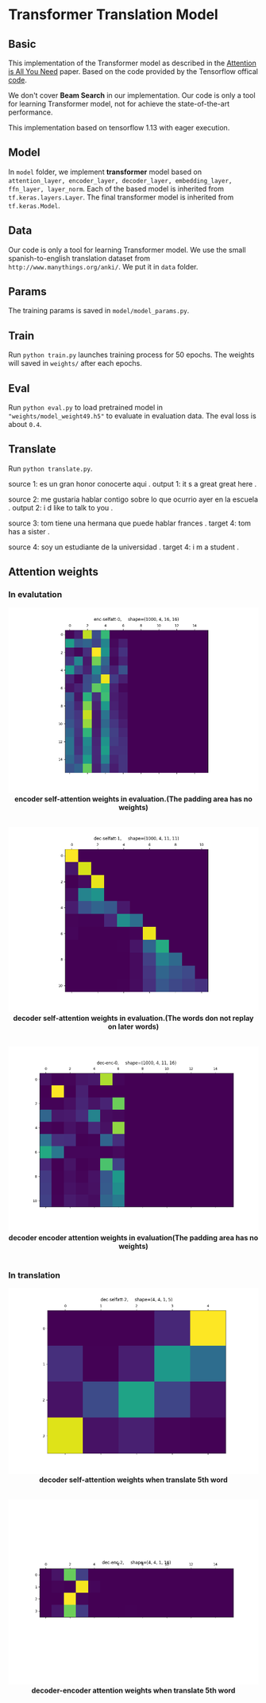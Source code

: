 # Transformer Translation Model

## Basic

This implementation of the Transformer model as described in the [Attention is All You Need](https://arxiv.org/abs/1706.03762) paper. Based on the code provided by the Tensorflow offical [code](https://github.com/tensorflow/tensor2tensor/blob/master/tensor2tensor/models/transformer.py).

We don't cover **Beam Search** in our implementation. Our code is only a tool 
for learning Transformer model, not for achieve the state-of-the-art performance.

This implementation based on tensorflow 1.13 with eager execution. 

## Model

In `model` folder, we implement **transformer** model based on `attention_layer, encoder_layer, decoder_layer, embedding_layer, ffn_layer, layer_norm`. Each of the based model is inherited from `tf.keras.layers.Layer`. The final transformer model is inherited from `tf.keras.Model`.

## Data

Our code is only a tool for learning Transformer model. We use the small spanish-to-english translation dataset from `http://www.manythings.org/anki/`. We put it in `data` folder.

## Params

The training params is saved in `model/model_params.py`.

## Train

Run `python train.py` launches training process for 50 epochs. The weights will saved in `weights/` after each epochs.

## Eval

Run `python eval.py` to load pretrained model in `"weights/model_weight49.h5"` to evaluate in evaluation data.  The eval loss is about `0.4`.

## Translate

Run `python translate.py`.

source 1: <start> es un gran honor conocerte aqui . <end>
output 1: <start> it s a great great here . <end> 

source 2: <start> me gustaria hablar contigo sobre lo que ocurrio ayer en la escuela . <end>
output 2: <start> i d like to talk to you . <end>

source 3: <start> tom tiene una hermana que puede hablar frances . <end>
target 4: <start> tom has a sister . <end>

source 4: <start> soy un estudiante de la universidad . <end>
target 4: <start> i m a student . <end>

## Attention weights

### In evalutation
<p align="center">
  <img src="utils/misc/enc-self-att-0.png">
<b>encoder self-attention weights in evaluation.(The padding area has no weights)</b><br><br>
</p>

<p align="center">
  <img src="utils/misc/dec-self-att-0.png">
<b>decoder self-attention weights in evaluation.(The words don not replay on later words)</b><br><br>
</p>

<p align="center">
  <img src="utils/misc/dec-enc-att-0.png">
<b>decoder encoder attention weights in evaluation(The padding area has no weights)</b><br><br>
</p>


### In translation

<p align="center">
  <img src="utils/misc/trans-dec-selfatt.png">
<b>decoder self-attention weights when translate 5th word</b><br><br>
</p>

<p align="center">
  <img src="utils/misc/trans-dec-enc.png">
<b>decoder-encoder attention weights when translate 5th word</b><br><br>
</p>





